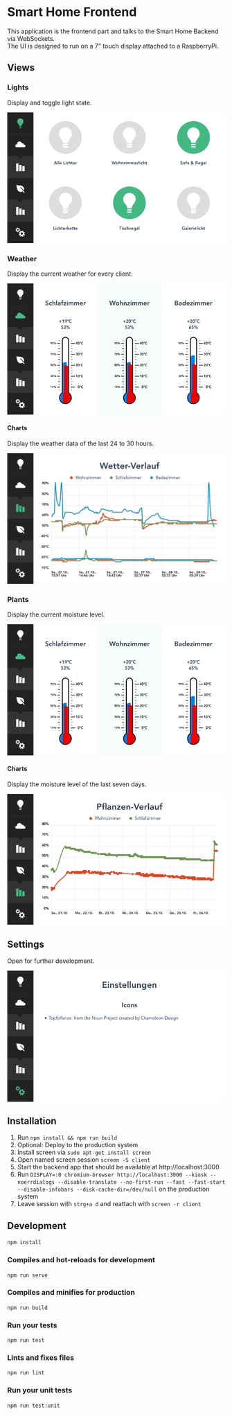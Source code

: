 # Smart Home Frontend 

This application is the frontend part and talks to the Smart Home Backend via WebSockets.  
The UI is designed to run on a 7" touch display attached to a RaspberryPi.

## Views

### Lights

Display and toggle light state.

<img src="docs/img/views/lights.png" alt="Lights view">

### Weather

Display the current weather for every client.

<img src="docs/img/views/weather.png" alt="Displays the current weather">

#### Charts

Display the weather data of the last 24 to 30 hours.

<img src="docs/img/views/weather-charts.png" alt="Displays the weather data as line chart">

### Plants

Display the current moisture level.

<img src="docs/img/views/weather.png" alt="Plants view">

#### Charts

Display the moisture level of the last seven days.

<img src="docs/img/views/plants-charts.png" alt="Render moisture as line chart">

## Settings

Open for further development.

<img src="docs/img/views/settings.png" alt="Display settings">

## Installation

1. Run ``npm install && npm run build``
1. Optional: Deploy to the production system
1. Install screen via ``sudo apt-get install screen``
1. Open named screen session ``screen -S client``
1. Start the backend app that should be available at http://localhost:3000
1. Run ``DISPLAY=:0 chromium-browser http://localhost:3000 --kiosk --noerrdialogs --disable-translate --no-first-run --fast --fast-start --disable-infobars --disk-cache-dir=/dev/null`` on the production system
1. Leave session with ``strg+a d`` and reattach with ``screen -r client``

## Development

```
npm install
```

### Compiles and hot-reloads for development
```
npm run serve
```

### Compiles and minifies for production
```
npm run build
```

### Run your tests
```
npm run test
```

### Lints and fixes files
```
npm run lint
```

### Run your unit tests
```
npm run test:unit
```
